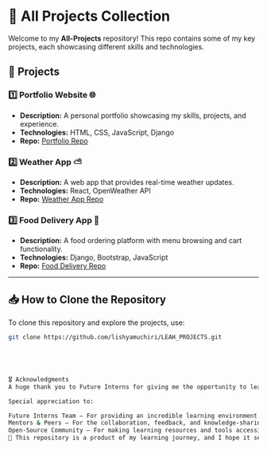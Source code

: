 # 🚀 All Projects Collection  

Welcome to my **All-Projects** repository! This repo contains some of my key projects, each showcasing different skills and technologies.  

## 📌 Projects  

### 1️⃣ Portfolio Website 🌐  
- **Description:** A personal portfolio showcasing my skills, projects, and experience.  
- **Technologies:** HTML, CSS, JavaScript, Django  
- **Repo:** [Portfolio Repo](https://github.com/lishyamuchiri/LeahPotfolio)  

### 2️⃣ Weather App ⛅  
- **Description:** A web app that provides real-time weather updates.  
- **Technologies:** React, OpenWeather API  
- **Repo:** [Weather App Repo](https://github.com/lishyamuchiri/weather-app)  

### 3️⃣ Food Delivery App 🍕  
- **Description:** A food ordering platform with menu browsing and cart functionality.  
- **Technologies:** Django, Bootstrap, JavaScript  
- **Repo:** [Food Delivery Repo](https://github.com/lishyamuchiri/food-delivery)  

---

## 📥 How to Clone the Repository  
To clone this repository and explore the projects, use:  
```bash
git clone https://github.com/lishyamuchiri/LEAH_PROJECTS.git





🎖️ Acknowledgments
A huge thank you to Future Interns for giving me the opportunity to learn and grow through this internship. Your guidance, mentorship, and support have been invaluable in shaping my skills as a developer.

Special appreciation to:

Future Interns Team – For providing an incredible learning environment.
Mentors & Peers – For the collaboration, feedback, and knowledge-sharing.
Open-Source Community – For making learning resources and tools accessible.
🚀 This repository is a product of my learning journey, and I hope it serves as a useful resource for future developers!

